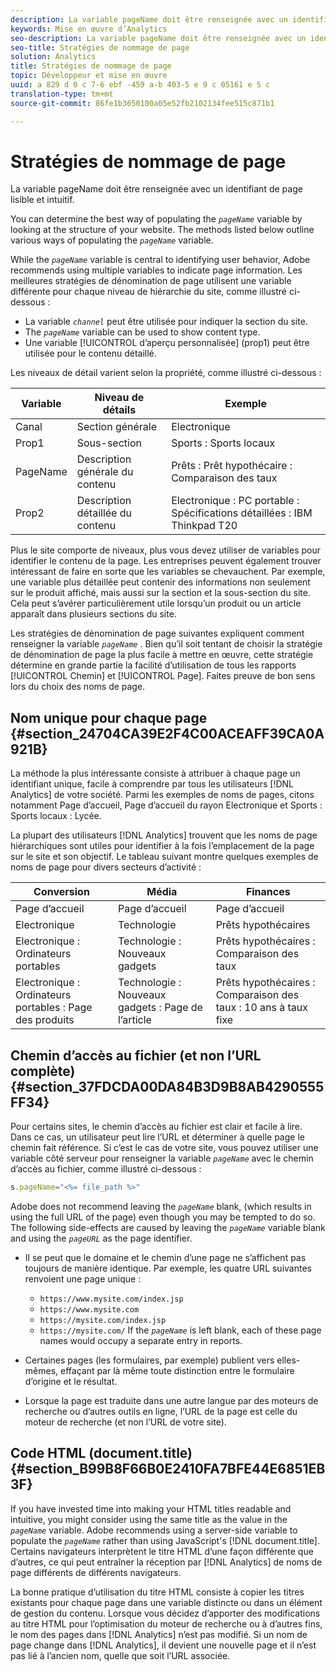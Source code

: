 ```yaml
---
description: La variable pageName doit être renseignée avec un identifiant de page lisible et intuitif.
keywords: Mise en œuvre d’Analytics
seo-description: La variable pageName doit être renseignée avec un identifiant de page lisible et intuitif.
seo-title: Stratégies de nommage de page
solution: Analytics
title: Stratégies de nommage de page
topic: Développeur et mise en œuvre
uuid: a 829 d 0 c 7-6 ebf -459 a-b 403-5 e 9 c 05161 e 5 c
translation-type: tm+mt
source-git-commit: 86fe1b3650100a05e52fb2102134fee515c871b1

---
```



# Stratégies de nommage de page

La variable pageName doit être renseignée avec un identifiant de page lisible et intuitif.

You can determine the best way of populating the *`pageName`* variable by looking at the structure of your website. The methods listed below outline various ways of populating the *`pageName`* variable.

While the *`pageName`* variable is central to identifying user behavior, Adobe recommends using multiple variables to indicate page information. Les meilleures stratégies de dénomination de page utilisent une variable différente pour chaque niveau de hiérarchie du site, comme illustré ci-dessous :

* La variable *`channel`* peut être utilisée pour indiquer la section du site.
* The *`pageName`* variable can be used to show content type.
* Une variable [!UICONTROL d’aperçu personnalisée] (prop1) peut être utilisée pour le contenu détaillé.

Les niveaux de détail varient selon la propriété, comme illustré ci-dessous :

| Variable | Niveau de détails | Exemple |
|---|---|---|
| Canal | Section générale | Electronique |
| Prop1 | Sous-section | Sports : Sports locaux |
| PageName | Description générale du contenu | Prêts : Prêt hypothécaire : Comparaison des taux |
| Prop2 | Description détaillée du contenu | Electronique : PC portable : Spécifications détaillées : IBM Thinkpad T20 |

Plus le site comporte de niveaux, plus vous devez utiliser de variables pour identifier le contenu de la page. Les entreprises peuvent également trouver intéressant de faire en sorte que les variables se chevauchent. Par exemple, une variable plus détaillée peut contenir des informations non seulement sur le produit affiché, mais aussi sur la section et la sous-section du site. Cela peut s’avérer particulièrement utile lorsqu’un produit ou un article apparaît dans plusieurs sections du site.

Les stratégies de dénomination de page suivantes expliquent comment renseigner la variable *`pageName`* . Bien qu’il soit tentant de choisir la stratégie de dénomination de page la plus facile à mettre en œuvre, cette stratégie détermine en grande partie la facilité d’utilisation de tous les rapports [!UICONTROL Chemin] et [!UICONTROL Page]. Faites preuve de bon sens lors du choix des noms de page.

## Nom unique pour chaque page {#section_24704CA39E2F4C00ACEAFF39CA0A921B}

La méthode la plus intéressante consiste à attribuer à chaque page un identifiant unique, facile à comprendre par tous les utilisateurs [!DNL Analytics] de votre société. Parmi les exemples de noms de pages, citons notamment Page d’accueil, Page d’accueil du rayon Electronique et Sports : Sports locaux : Lycée.

La plupart des utilisateurs [!DNL Analytics] trouvent que les noms de page hiérarchiques sont utiles pour identifier à la fois l’emplacement de la page sur le site et son objectif. Le tableau suivant montre quelques exemples de noms de page pour divers secteurs d’activité :

| Conversion | Média | Finances |
|---|---|---|
| Page d’accueil | Page d’accueil | Page d’accueil |
| Electronique | Technologie | Prêts hypothécaires |
| Electronique : Ordinateurs portables | Technologie : Nouveaux gadgets | Prêts hypothécaires : Comparaison des taux |
| Electronique : Ordinateurs portables : Page des produits | Technologie : Nouveaux gadgets : Page de l’article | Prêts hypothécaires : Comparaison des taux : 10 ans à taux fixe |

## Chemin d’accès au fichier (et non l’URL complète) {#section_37FDCDA00DA84B3D9B8AB4290555FF34}

Pour certains sites, le chemin d’accès au fichier est clair et facile à lire. Dans ce cas, un utilisateur peut lire l’URL et déterminer à quelle page le chemin fait référence. Si c’est le cas de votre site, vous pouvez utiliser une variable côté serveur pour renseigner la variable *`pageName`* avec le chemin d’accès au fichier, comme illustré ci-dessous :

```js
s.pageName="<%= file_path %>"
```

Adobe does not recommend leaving the *`pageName`* blank, (which results in using the full URL of the page) even though you may be tempted to do so. The following side-effects are caused by leaving the *`pageName`* variable blank and using the *`pageURL`* as the page identifier.

* Il se peut que le domaine et le chemin d’une page ne s’affichent pas toujours de manière identique. Par exemple, les quatre URL suivantes renvoient une page unique :

   * `https://www.mysite.com/index.jsp`
   * `https://www.mysite.com`
   * `https://mysite.com/index.jsp`
   * `https://mysite.com/`
   If the *`pageName`* is left blank, each of these page names would occupy a separate entry in reports.

* Certaines pages (les formulaires, par exemple) publient vers elles-mêmes, effaçant par là même toute distinction entre le formulaire d’origine et le résultat.
* Lorsque la page est traduite dans une autre langue par des moteurs de recherche ou d’autres outils en ligne, l’URL de la page est celle du moteur de recherche (et non l’URL de votre site).

## Code HTML (document.title) {#section_B99B8F66B0E2410FA7BFE44E6851EB3F}

If you have invested time into making your HTML titles readable and intuitive, you might consider using the same title as the value in the *`pageName`* variable. Adobe recommends using a server-side variable to populate the *`pageName`* rather than using JavaScript's [!DNL document.title]. Certains navigateurs interprètent le titre HTML d’une façon différente que d’autres, ce qui peut entraîner la réception par [!DNL Analytics] de noms de page différents de différents navigateurs.

La bonne pratique d’utilisation du titre HTML consiste à copier les titres existants pour chaque page dans une variable distincte ou dans un élément de gestion du contenu. Lorsque vous décidez d’apporter des modifications au titre HTML pour l’optimisation du moteur de recherche ou à d’autres fins, le nom des pages dans [!DNL Analytics] n’est pas modifié. Si un nom de page change dans [!DNL Analytics], il devient une nouvelle page et il n’est pas lié à l’ancien nom, quelle que soit l’URL associée.
